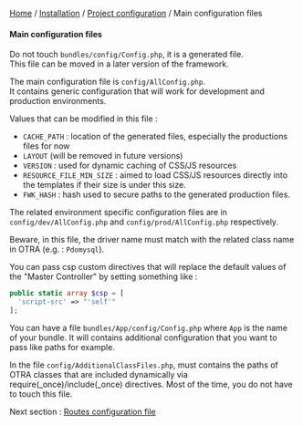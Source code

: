 [Home](../../../README.md) / [Installation](../../configuration.md) / [Project configuration](../projectConfiguration.md) / Main configuration files

#### Main configuration files

Do not touch `bundles/config/Config.php`, it is a generated file.<br>
This file can be moved in a later version of the framework.<br>

The main configuration file is `config/AllConfig.php`.<br>
It contains generic configuration that will work for development and production environments.<br>

Values that can be modified in this file :
- `CACHE_PATH` : location of the generated files, especially the productions files for now
- `LAYOUT` (will be removed in future versions)
- `VERSION` : used for dynamic caching of CSS/JS resources
- `RESOURCE_FILE_MIN_SIZE` : aimed to load CSS/JS resources directly into the templates if their size is under this size.
- `FWK_HASH` : hash used to secure paths to the generated production files.

The related environment specific configuration files are in `config/dev/AllConfig.php` and `config/prod/AllConfig.php`
respectively.

Beware, in this file, the driver name must match with the related class name in OTRA (e.g. : `Pdomysql`). 

You can pass csp custom directives that will replace the default values of the "Master Controller" by setting something
like :
```php
public static array $csp = [
  'script-src' => "'self'"
];
```

You can have a file `bundles/App/config/Config.php` where `App` is the name of your bundle.
It will contains additional configuration that you want to pass like paths for example.

In the file `config/AdditionalClassFiles.php`, must contains the paths of OTRA classes that are included dynamically via
require(_once)/include(_once) directives. Most of the time, you do not have to touch this file.

Next section : [Routes configuration file](routesConfiguration.md)
